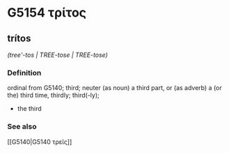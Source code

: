# G5154 τρίτος

## trítos

_(tree'-tos | TREE-tose | TREE-tose)_

### Definition

ordinal from G5140; third; neuter (as noun) a third part, or (as adverb) a (or the) third time, thirdly; third(-ly); 

- the third

### See also

[[G5140|G5140 τρεῖς]]
